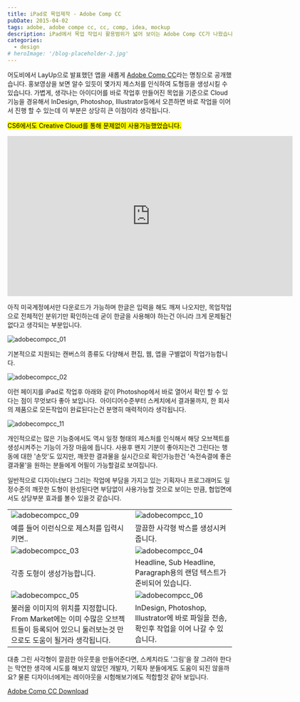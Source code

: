 ```yaml
---
title: iPad로 목업제작 - Adobe Comp CC
pubDate: 2015-04-02
tags: adobe, adobe compe cc, cc, comp, idea, mockup
description: iPad에서 목업 작업시 활용범위가 넓어 보이는 Adobe Comp CC가 나왔습니다. 아이디어, 러프스케치, 목업작업 후에 Photoshop, Illustrator, InDesign으로 바로 연계하여 작업을 이어나갈 수 있는 부분은 상당히 큰 장점으로 보입니다.
categories:
  - design
# heroImage: '/blog-placeholder-2.jpg'
---
```


어도비에서 LayUp으로 발표했던 앱을 새롭게 [Adobe Comp CC](https://itunes.apple.com/us/app/adobe-comp-cc/id970725481)라는 명칭으로 공개했습니다. 홍보영상을 보면 알수 있듯이 몇가지 제스처를 인식하여 도형등을 생성시킬 수 있습니다. 가볍게, 생각나는 아이디어를 바로 작업후 만들어진 목업을 기준으로 Cloud기능을 경유해서 InDesign, Photoshop, Illustrator등에서 오픈하면 바로 작업을 이어서 진행 할 수 있는데 이 부분은 상당히 큰 이점이라 생각됩니다.

<mark>CS6에서도 Creative Cloud를 통해 문제없이 사용가능했었습니다.</mark>

<iframe width="640" height="360" src="https://www.youtube.com/embed/1jWb-cxio4M" frameborder="0" allowfullscreen="allowfullscreen"></iframe>

아직 미국계정에서만 다운로드가 가능하며 한글은 입력을 해도 깨져 나오지만, 목업작업으로 전체적인 분위기만 확인하는데 굳이 한글을 사용해야 하는건 아니라 크게 문제될건 없다고 생각되는 부분입니다.

![adobecompcc_01](https://farm9.staticflickr.com/8724/16998862912_f866bd0bd7_h.jpg)

기본적으로 지원되는 캔버스의 종류도 다양해서 편집, 웹, 앱을 구별없이 작업가능합니다.

![adobecompcc_02](https://farm8.staticflickr.com/7654/16377880914_0a1c9f09e8_h.jpg)

이런 페이지를 iPad로 작업후 아래와 같이 Photoshop에서 바로 열어서 확인 할 수 있다는 점이 무엇보다 좋아 보입니다.  아이디어수준부터 스케치에서 결과물까지, 한 회사의 제품으로 모든작업이 완료된다는건 분명히 매력적이라 생각됩니다.

![adobecompcc_11](https://farm8.staticflickr.com/7584/16998860032_54f6538c8f_b.jpg)

개인적으로는 많은 기능중에서도 역시 일정 형태의 제스처를 인식해서 해당 오브젝트를 생성시켜주는 기능이 가장 마음에 듭니다. 사용후 왠지 기분이 좋아지는건 그린다는 행동에 대한 '손맛'도 있지만, 깨끗한 결과물을 실시간으로 확인가능한건 '속전속결에 좋은결과물'을 원하는 분들에게 어필이 가능할걸로 보여집니다.

일반적으로 디자이너보다 그리는 작업에 부담을 가지고 있는 기획자나 프로그래머도 일정수준의 깨끗한 도형이 완성된다면 부담없이 사용가능할 것으로 보이는 만큼, 협업면에서도 상당부분 효과를 볼수 있을것 같습니다.

|                                                                                                                                           |                                                                                           |
| ----------------------------------------------------------------------------------------------------------------------------------------- | ----------------------------------------------------------------------------------------- |
| ![adobecompcc_09](https://farm9.staticflickr.com/8697/16998860742_637dac3e74_b.jpg)                                                       | ![adobecompcc_10](https://farm8.staticflickr.com/7629/16377878484_2a45b84611_b.jpg)       |
| 예를 들어 이런식으로 제스처를 입력시키면..                                                                                                | 깔끔한 사각형 박스를 생성시켜 줍니다.                                                     |
| ![adobecompcc_03](https://farm8.staticflickr.com/7598/16793214647_1a759b5ee8_c.jpg)                                                       | ![adobecompcc_04](https://farm8.staticflickr.com/7630/16812859228_3ddf98cbb5_c.jpg)       |
| 각종 도형이 생성가능합니다.                                                                                                               | Headline, Sub Headline, Paragraph용의 랜덤 텍스트가 준비되어 있습니다.                    |
| ![adobecompcc_05](https://farm8.staticflickr.com/7617/16814391949_2b4828aed0_o.png)                                                       | ![adobecompcc_06](https://farm8.staticflickr.com/7621/16999178822_735fb8e688_c.jpg)       |
| 불러올 이미지의 위치를 지정합니다. From Market에는 이미 수많은 오브젝트들이 등록되어 있으니 둘러보는것 만으로도 도움이 될거라 생각됩니다. | InDesign, Photoshop, Illustrator에 바로 파일을 전송, 확인후 작업을 이어 나갈 수 있습니다. |

대충 그린 사각형이 깔끔한 아웃풋을 만들어준다면, 스케치라도 '그림'을 잘 그려야 한다는 막연한 생각에 시도를 해보지 않았던 개발자, 기획자 분들에게도 도움이 되진 않을까요? 물론 디자이너에게는 레이아웃을 시험해보기에도 적합할것 같아 보입니다.

[Adobe Comp CC Download](https://itunes.apple.com/us/app/adobe-comp-cc/id970725481)
